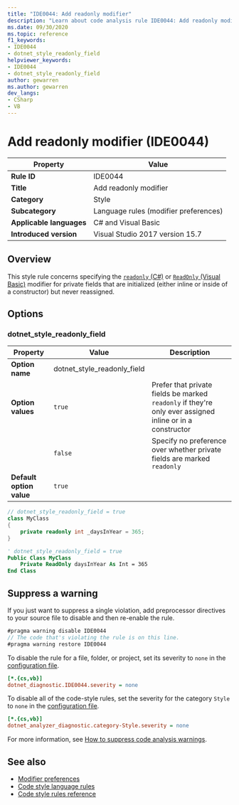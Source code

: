 ```yaml
---
title: "IDE0044: Add readonly modifier"
description: "Learn about code analysis rule IDE0044: Add readonly modifier"
ms.date: 09/30/2020
ms.topic: reference
f1_keywords:
- IDE0044
- dotnet_style_readonly_field
helpviewer_keywords:
- IDE0044
- dotnet_style_readonly_field
author: gewarren
ms.author: gewarren
dev_langs:
- CSharp
- VB
---
```

# Add readonly modifier (IDE0044)

| Property                 | Value                                 |
| ------------------------ | ------------------------------------- |
| **Rule ID**              | IDE0044                               |
| **Title**                | Add readonly modifier                 |
| **Category**             | Style                                 |
| **Subcategory**          | Language rules (modifier preferences) |
| **Applicable languages** | C# and Visual Basic                   |
| **Introduced version**   | Visual Studio 2017 version 15.7       |

## Overview

This style rule concerns specifying the [`readonly` (C#)](../../../csharp/language-reference/keywords/readonly.md) or [`ReadOnly` (Visual Basic)](../../../visual-basic/language-reference/modifiers/readonly.md) modifier for private fields that are initialized (either inline or inside of a constructor) but never reassigned.

## Options

### dotnet_style_readonly_field

| Property                 | Value                       | Description                                                                                              |
| ------------------------ | --------------------------- | -------------------------------------------------------------------------------------------------------- |
| **Option name**          | dotnet_style_readonly_field |                                                                                                          |
| **Option values**        | `true`                      | Prefer that private fields be marked `readonly` if they're only ever assigned inline or in a constructor |
|                          | `false`                     | Specify no preference over whether private fields are marked `readonly`                                  |
| **Default option value** | `true`                      |                                                                                                          |

```csharp
// dotnet_style_readonly_field = true
class MyClass
{
    private readonly int _daysInYear = 365;
}
```

```vb
' dotnet_style_readonly_field = true
Public Class MyClass
    Private ReadOnly daysInYear As Int = 365
End Class
```

## Suppress a warning

If you just want to suppress a single violation, add preprocessor directives to your source file to disable and then re-enable the rule.

```csharp
#pragma warning disable IDE0044
// The code that's violating the rule is on this line.
#pragma warning restore IDE0044
```

To disable the rule for a file, folder, or project, set its severity to `none` in the [configuration file](../configuration-files.md).

```ini
[*.{cs,vb}]
dotnet_diagnostic.IDE0044.severity = none
```

To disable all of the code-style rules, set the severity for the category `Style` to `none` in the [configuration file](../configuration-files.md).

```ini
[*.{cs,vb}]
dotnet_analyzer_diagnostic.category-Style.severity = none
```

For more information, see [How to suppress code analysis warnings](../suppress-warnings.md).

## See also

- [Modifier preferences](modifier-preferences.md)
- [Code style language rules](language-rules.md)
- [Code style rules reference](index.md)
